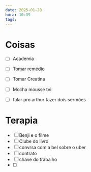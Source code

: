 ```yaml
---
date: 2025-01-20
hora: 10:39
tags:
---
```





# Coisas
- [ ] Academia
- [ ] Tomar remédio
- [ ] Tomar Creatina
- [ ] Mocha mousse tvi
- [ ] falar pro arthur fazer dois sermões


# Terapia 

- [ ] Benji e o filme 
- [ ] Clube do livro
- [ ] convrsa com a bel sobre o uber
- [ ] contrato 
- [ ] chave do trabalho
- [ ] 